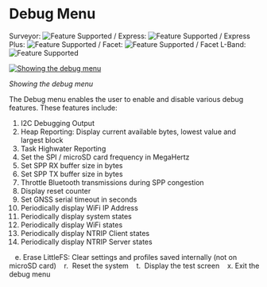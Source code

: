 # Debug Menu

Surveyor: ![Feature Supported](https://raw.githubusercontent.com/sparkfun/SparkFun_RTK_Firmware/main/docs/img/GreenDot.png) / Express: ![Feature Supported](https://raw.githubusercontent.com/sparkfun/SparkFun_RTK_Firmware/main/docs/img/GreenDot.png) / Express Plus: ![Feature Supported](https://raw.githubusercontent.com/sparkfun/SparkFun_RTK_Firmware/main/docs/img/GreenDot.png) / Facet: ![Feature Supported](https://raw.githubusercontent.com/sparkfun/SparkFun_RTK_Firmware/main/docs/img/GreenDot.png) / Facet L-Band: ![Feature Supported](https://raw.githubusercontent.com/sparkfun/SparkFun_RTK_Firmware/main/docs/img/GreenDot.png)

[![Showing the debug menu](https://cdn.sparkfun.com/r/600-600/assets/learn_tutorials/2/1/8/8/SparkFun_RTK_DebugMenu.jpg)](https://cdn.sparkfun.com/assets/learn_tutorials/2/1/8/8/SparkFun_RTK_DebugMenu.jpg)

*Showing the debug menu*

The Debug menu enables the user to enable and disable various debug features. These features include:

1. I2C Debugging Output
2. Heap Reporting: Display current available bytes, lowest value and largest block
3. Task Highwater Reporting
4. Set the SPI / microSD card frequency in MegaHertz
5. Set SPP RX buffer size in bytes
6. Set SPP TX buffer size in bytes
7. Throttle Bluetooth transmissions during SPP congestion
8. Display reset counter
9. Set GNSS serial timeout in seconds
10. Periodically display WiFi IP Address
11. Periodically display system states
12. Periodically display WiFi states
13. Periodically display NTRIP Client states
14. Periodically display NTRIP Server states

&nbsp;&nbsp;&nbsp;e. Erase LittleFS: Clear settings and profiles saved internally (not on microSD card)
&nbsp;&nbsp;&nbsp;r. &nbsp;Reset the system
&nbsp;&nbsp;&nbsp;t. &nbsp;Display the test screen
&nbsp;&nbsp;&nbsp;x. Exit the debug menu
